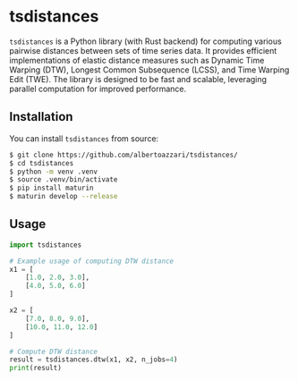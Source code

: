 # tsdistances

`tsdistances` is a Python library (with Rust backend) for computing various pairwise distances between sets of time series data. It provides efficient implementations of elastic distance measures such as Dynamic Time Warping (DTW), Longest Common Subsequence (LCSS), and Time Warping Edit (TWE). The library is designed to be fast and scalable, leveraging parallel computation for improved performance.

## Installation

You can install `tsdistances` from source:

```bash
$ git clone https://github.com/albertoazzari/tsdistances/
$ cd tsdistances
$ python -m venv .venv
$ source .venv/bin/activate
$ pip install maturin
$ maturin develop --release
```

## Usage
```python
import tsdistances

# Example usage of computing DTW distance
x1 = [
    [1.0, 2.0, 3.0],
    [4.0, 5.0, 6.0]
]

x2 = [
    [7.0, 8.0, 9.0],
    [10.0, 11.0, 12.0]
]

# Compute DTW distance
result = tsdistances.dtw(x1, x2, n_jobs=4)
print(result)
```



